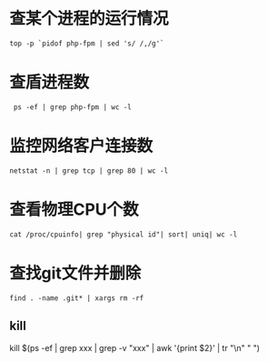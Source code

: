 
# 查某个进程的运行情况

```
top -p `pidof php-fpm | sed 's/ /,/g'`
```


# 查盾进程数
```
 ps -ef | grep php-fpm | wc -l
```

# 监控网络客户连接数

```
netstat -n | grep tcp | grep 80 | wc -l
```


# 查看物理CPU个数
```
cat /proc/cpuinfo| grep "physical id"| sort| uniq| wc -l
```


# 查找git文件并删除

```
find . -name .git* | xargs rm -rf
```

## kill

kill $(ps -ef | grep xxx | grep -v "xxx" | awk '{print $2}' | tr "\n" " ")